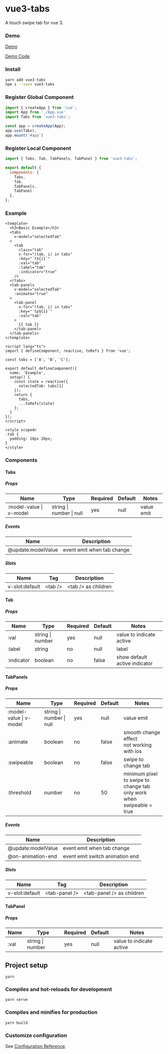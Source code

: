 # vue3-tabs

A touch swipe tab for vue 3.

### Demo
[Demo](https://hj29.github.io/vue3-tabs/)

[Demo Code](https://github.com/HJ29/vue3-tabs/tree/master/example/src/)

### Install
```bash
yarn add vue3-tabs
npm i --save vue3-tabs
```

### Register Global Component
```js
import { createApp } from 'vue';
import App from './App.vue'
import Tabs from 'vue3-tabs';

const app = createApp(App);
app.use(Tabs);
app.mount('#app')
```

### Register Local Component
```js
import { Tabs, Tab, TabPanels, TabPanel } from 'vue3-tabs';

export default {
  components: {
    Tabs,
    Tab,
    TabPanels,
    TabPanel
  },
};
```

### Example
```vue
<template>
  <h3>Basic Example</h3>
  <tabs
    v-model="selectedTab"
  >
    <tab
      class="tab"
      v-for="(tab, i) in tabs"
      :key="`t${i}`"
      :val="tab"
      :label="tab"
      :indicator="true"
    />
  </tabs>
  <tab-panels
    v-model="selectedTab"
    :animate="true"
  >
    <tab-panel
      v-for="(tab, i) in tabs"
      :key="`tp${i}`"
      :val="tab"
    >
      {{ tab }}
    </tab-panel>
  </tab-panels>
</template>

<script lang="ts">
import { defineComponent, reactive, toRefs } from 'vue';

const tabs = ['A', 'B', 'C'];

export default defineComponent({
  name: 'Example',
  setup() {
    const state = reactive({
      selectedTab: tabs[1]
    });
    return {
      tabs,
      ...toRefs(state)
    };
  }
});
</script>

<style scoped>
.tab {
  padding: 10px 20px;
}
</style>
```

### Components
#### Tabs
##### Props
| Name                    | Type                     | Required | Default | Notes      |
| ----------------------- | ------------------------ | -------- | ------- | ---------- |
| :model-value \| v-model | string \| number \| null | yes      | null    | value emit |
##### Events
| Name               | Description                |
| ------------------ | -------------------------- |
| @update:modelValue | event emit when tab change |
##### Slots
| Name           | Tag      | Description          |
| -------------- | -------- | -------------------- |
| v-slot:default | \<tab /> | \<tab /> as children |

#### Tab
##### Props
| Name       | Type             | Required | Default | Notes                         |
| ---------- | ---------------- | -------- | ------- | ----------------------------- |
| :val       | string \| number | yes      | null    | value to indicate active      |
| :label     | string           | no       | null    | label                         |
| :indicator | boolean          | no       | false   | show default active indicator |

#### TabPanels
##### Props
| Name                    | Type                     | Required | Default | Notes                                                                   |
| ----------------------- | ------------------------ | -------- | ------- | ----------------------------------------------------------------------- |
| :model-value \| v-model | string \| number \| null | yes      | null    | value emit                                                              |
| :animate                | boolean                  | no       | false   | smooth change effect<br>not working with ios                            |
| :swipeable              | boolean                  | no       | false   | swipe to change tab                                                     |
| :threshold              | number                   | no       | 50      | minimum pixel to swipe to change tab<br>only work when swipeable = true |
##### Events
| Name               | Description                      |
| ------------------ | -------------------------------- |
| @update:modelValue | event emit when tab change       |
| @on-animation-end  | event emit switch animation end  |
##### Slots
| Name           | Tag            | Description                |
| -------------- | -------------- | -------------------------- |
| v-slot:default | \<tab-panel /> | \<tab-panel /> as children |

#### TabPanel
##### Props
| Name | Type             | Required | Default | Notes                    |
| ---- | ---------------- | -------- | ------- | ------------------------ |
| :val | string \| number | yes      | null    | value to indicate active |

## Project setup
```
yarn
```

### Compiles and hot-reloads for development
```
yarn serve
```

### Compiles and minifies for production
```
yarn build
```

### Customize configuration
See [Configuration Reference](https://cli.vuejs.org/config/).
